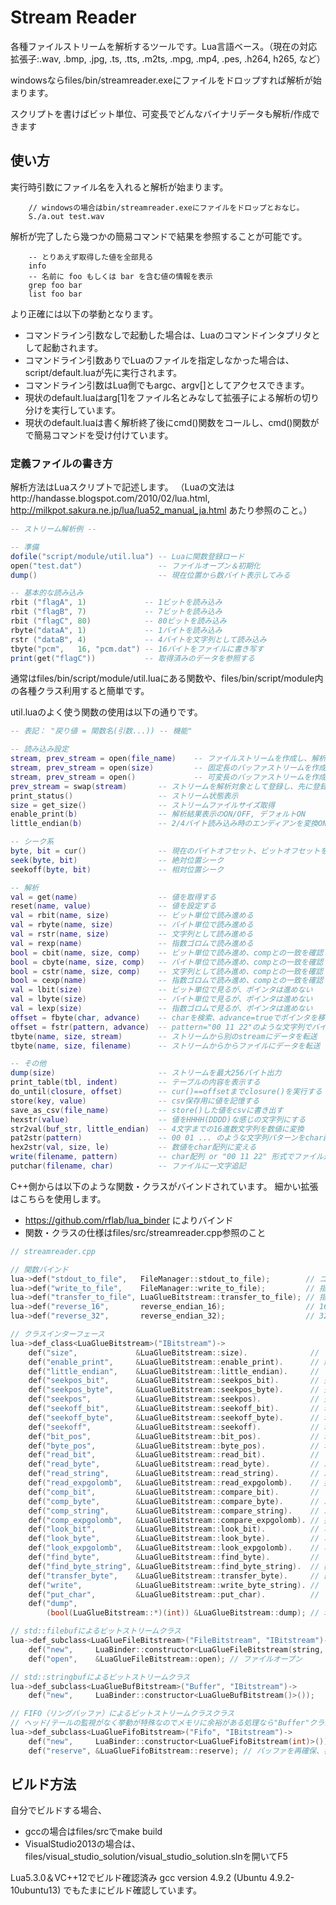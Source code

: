 # Stream Reader

各種ファイルストリームを解析するツールです。Lua言語ベース。（現在の対応拡張子:.wav, .bmp, .jpg, .ts, .tts, .m2ts, .mpg, .mp4, .pes, .h264, h265, など）

windowsならfiles/bin/streamreader.exeにファイルをドロップすれば解析が始まります。

スクリプトを書けばビット単位、可変長でどんなバイナリデータも解析/作成できます

## 使い方

実行時引数にファイル名を入れると解析が始まります。
```
    // windowsの場合はbin/streamreader.exeにファイルをドロップとおなじ。
    S./a.out test.wav
```
解析が完了したら幾つかの簡易コマンドで結果を参照することが可能です。
```
    -- とりあえず取得した値を全部見る
    info
    -- 名前に foo もしくは bar を含む値の情報を表示
    grep foo bar
    list foo bar
```
より正確には以下の挙動となります。
* コマンドライン引数なしで起動した場合は、Luaのコマンドインタプリタとして起動されます。
* コマンドライン引数ありでLuaのファイルを指定しなかった場合は、script/default.luaが先に実行されます。
* コマンドライン引数はLua側でもargc、argv[]としてアクセスできます。
* 現状のdefault.luaはarg[1]をファイル名とみなして拡張子による解析の切り分けを実行しています。
* 現状のdefault.luaは書く解析終了後にcmd()関数をコールし、cmd()関数がで簡易コマンドを受け付けています。

### 定義ファイルの書き方

解析方法はLuaスクリプトで記述します。
（Luaの文法はhttp://handasse.blogspot.com/2010/02/lua.html, http://milkpot.sakura.ne.jp/lua/lua52_manual_ja.html あたり参照のこと。）

```lua
-- ストリーム解析例 --

-- 準備
dofile("script/module/util.lua") -- Luaに関数登録ロード
open("test.dat")                 -- ファイルオープン＆初期化
dump()                           -- 現在位置から数バイト表示してみる

-- 基本的な読み込み
rbit ("flagA", 1)             -- 1ビットを読み込み
rbit ("flagB", 7)             -- 7ビットを読み込み
rbit ("flagC", 80)            -- 80ビットを読み込み
rbyte("dataA", 1)             -- 1バイトを読み込み
rstr ("dataB", 4)             -- 4バイトを文字列として読み込み
tbyte("pcm",   16, "pcm.dat") -- 16バイトをファイルに書き写す
print(get("flagC"))           -- 取得済みのデータを参照する
```

通常はfiles/bin/script/module/util.luaにある関数や、files/bin/script/module内の各種クラス利用すると簡単です。

util.luaのよく使う関数の使用は以下の通りです。
```lua
-- 表記： "戻り値 = 関数名(引数...)) -- 機能"

-- 読み込み設定
stream, prev_stream = open(file_name)    -- ファイルストリームを作成し、解析対象として登録
stream, prev_stream = open(size)         -- 固定長のバッファストリームを作成し、解析対象として登録
stream, prev_stream = open()             -- 可変長のバッファストリームを作成、解析対象として登録
prev_stream = swap(stream)       -- ストリームを解析対象として登録し、先に登録されていたストリームを返す
print_status()                   -- ストリーム状態表示
size = get_size()                -- ストリームファイルサイズ取得
enable_print(b)                  -- 解析結果表示のON/OFF, デフォルトON
little_endian(b)                 -- 2/4バイト読み込み時のエンディアンを変換ON/OFF, デフォルトOFF

-- シーク系
byte, bit = cur()                -- 現在のバイトオフセット、ビットオフセットを取得
seek(byte, bit)                  -- 絶対位置シーク
seekoff(byte, bit)               -- 相対位置シーク

-- 解析
val = get(name)                  -- 値を取得する
reset(name, value)               -- 値を設定する
val = rbit(name, size)           -- ビット単位で読み進める
val = rbyte(name, size)          -- バイト単位で読み進める
val = rstr(name, size)           -- 文字列として読み進める
val = rexp(name)                 -- 指数ゴロムで読み進める
bool = cbit(name, size, comp)    -- ビット単位で読み進め、compとの一致を確認
bool = cbyte(name, size, comp)   -- バイト単位で読み進め、compとの一致を確認
bool = cstr(name, size, comp)    -- 文字列として読み進め、compとの一致を確認
bool = cexp(name)                -- 指数ゴロムで読み進め、compとの一致を確認
val = lbit(size)                 -- ビット単位で見るが、ポインタは進めない
val = lbyte(size)                -- バイト単位で見るが、ポインタは進めない
val = lexp(size)                 -- 指数ゴロムで見るが、ポインタは進めない
offset = fbyte(char, advance)    -- charを検索、advance=trueでポインタを移動
offset = fstr(pattern, advance)  -- pattern="00 11 22"のような文字列でバイナリ列を検索
tbyte(name, size, stream)        -- ストリームから別のstreamにデータを転送
tbyte(name, size, filename)      -- ストリームからからファイルにデータを転送

-- その他
dump(size)                       -- ストリームを最大256バイト出力
print_table(tbl, indent)         -- テーブルの内容を表示する
do_until(closure, offset)        -- cur()==offsetまでclosure()を実行する
store(key, value)                -- csv保存用に値を記憶する
save_as_csv(file_name)           -- store()した値をcsvに書き出す
hexstr(value)                    -- 値をHHHH(DDDD)な感じの文字列にする
str2val(buf_str, little_endian)  -- 4文字までの16進数文字列を数値に変換
pat2str(pattern)                 -- 00 01 ... のような文字列パターンをchar配列に変換する
hex2str(val, size, le)           -- 数値をchar配列に変える
write(filename, pattern)         -- char配列 or "00 11 22" 形式でファイル追記
putchar(filename, char)          -- ファイルに一文字追記
```
C++側からは以下のような関数・クラスがバインドされています。
細かい拡張はこちらを使用します。
* https://github.com/rflab/lua_binder によりバインド
* 関数・クラスの仕様はfiles/src/streamreader.cpp参照のこと
```cpp
// streamreader.cpp

// 関数バインド
lua->def("stdout_to_file",   FileManager::stdout_to_file);        // コンソール出力の出力先切り替え
lua->def("write_to_file",    FileManager::write_to_file);         // 指定したバイト列をファイルに出力
lua->def("transfer_to_file", LuaGlueBitstream::transfer_to_file); // 指定したストリームををファイルに出力
lua->def("reverse_16",       reverse_endian_16);                  // 16ビットエンディアン変換
lua->def("reverse_32",       reverse_endian_32);                  // 32ビットエンディアン変換

// クラスインターフェース
lua->def_class<LuaGlueBitstream>("IBitstream")->
	def("size",             &LuaGlueBitstream::size).              // ファイルサイズ取得
	def("enable_print",     &LuaGlueBitstream::enable_print).      // 解析ログのON/OFF
	def("little_endian",    &LuaGlueBitstream::little_endian).     // ２,４バイトの読み込みでエンディアンを変換
	def("seekpos_bit",      &LuaGlueBitstream::seekpos_bit).       // 先頭からファイルポインタ移動
	def("seekpos_byte",     &LuaGlueBitstream::seekpos_byte).      // 先頭からファイルポインタ移動
	def("seekpos",          &LuaGlueBitstream::seekpos).           // 先頭からファイルポインタ移動
	def("seekoff_bit",      &LuaGlueBitstream::seekoff_bit).       // 現在位置からファイルポインタ移動
	def("seekoff_byte",     &LuaGlueBitstream::seekoff_byte).      // 現在位置からファイルポインタ移動
	def("seekoff",          &LuaGlueBitstream::seekoff).           // 現在位置からファイルポインタ移動
	def("bit_pos",          &LuaGlueBitstream::bit_pos).           // 現在のビットオフセットを取得
	def("byte_pos",         &LuaGlueBitstream::byte_pos).          // 現在のバイトオフセットを取得
	def("read_bit",         &LuaGlueBitstream::read_bit).          // ビット単位で読み込み
	def("read_byte",        &LuaGlueBitstream::read_byte).         // バイト単位で読み込み
	def("read_string",      &LuaGlueBitstream::read_string).       // バイト単位で文字列として読み込み
	def("read_expgolomb",   &LuaGlueBitstream::read_expgolomb).    // 指数ゴロムとしてビットを読む
	def("comp_bit",         &LuaGlueBitstream::compare_bit).       // ビット単位で比較
	def("comp_byte",        &LuaGlueBitstream::compare_byte).      // バイト単位で比較
	def("comp_string",      &LuaGlueBitstream::compare_string).    // バイト単位で文字列として比較
	def("comp_expgolomb",   &LuaGlueBitstream::compare_expgolomb). // 指数ゴロムとして比較
	def("look_bit",         &LuaGlueBitstream::look_bit).          // ポインタを進めないでビット値を取得
	def("look_byte",        &LuaGlueBitstream::look_byte).         // ポインタを進めないでバイト値を取得
	def("look_expgolomb",   &LuaGlueBitstream::look_expgolomb).    // ポインタを進めないで指数ゴロム値を取得
	def("find_byte",        &LuaGlueBitstream::find_byte).         // １バイトの一致を検索
	def("find_byte_string", &LuaGlueBitstream::find_byte_string).  // 数バイト分の一致を検索
	def("transfer_byte",    &LuaGlueBitstream::transfer_byte).     // 部分ストリーム(Bitstream)を作成
	def("write",            &LuaGlueBitstream::write_byte_string). // ビットストリームの終端に書き込む
	def("put_char",         &LuaGlueBitstream::put_char).          // ビットストリームの終端に書き込む
	def("dump",
		(bool(LuaGlueBitstream::*)(int)) &LuaGlueBitstream::dump); // 現在位置からバイト表示

// std::filebufによるビットストリームクラス
lua->def_subclass<LuaGlueFileBitstream>("FileBitstream", "IBitstream")->
	def("new",     LuaBinder::constructor<LuaGlueFileBitstream(string, string)>()).
	def("open",    &LuaGlueFileBitstream::open); // ファイルオープン

// std::stringbufによるビットストリームクラス
lua->def_subclass<LuaGlueBufBitstream>("Buffer", "IBitstream")->
	def("new",     LuaBinder::constructor<LuaGlueBufBitstream()>());

// FIFO（リングバッファ）によるビットストリームクラスクラス
// ヘッド/テールの監視がなく挙動が特殊なのでメモリに余裕がある処理なら"Buffer"クラスを使ったほうが良い
lua->def_subclass<LuaGlueFifoBitstream>("Fifo", "IBitstream")->
	def("new",     LuaBinder::constructor<LuaGlueFifoBitstream(int)>()).
	def("reserve", &LuaGlueFifoBitstream::reserve); // バッファを再確保、書き込み済みデータは破棄
```

## ビルド方法

自分でビルドする場合、
* gccの場合はfiles/srcでmake build
* VisualStudio2013の場合は、files/visual_studio_solution/visual_studio_solution.slnを開いてF5

Lua5.3.0＆VC++12でビルド確認済み
gcc version 4.9.2 (Ubuntu 4.9.2-10ubuntu13) でもたまにビルド確認しています。
